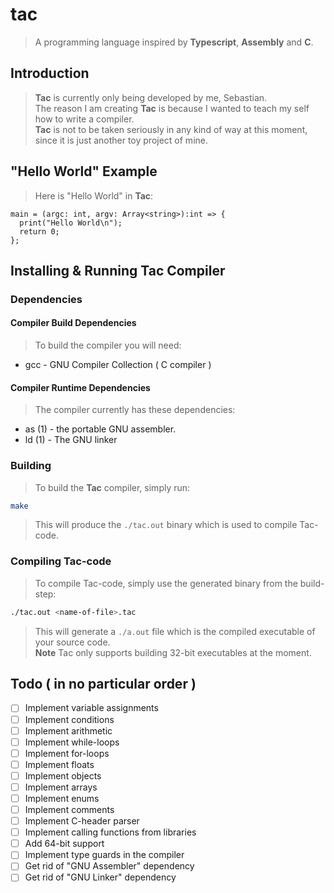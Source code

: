 # tac
> A programming language inspired by **Typescript**, **Assembly** and **C**.

## Introduction
> **Tac** is currently only being developed by me, Sebastian.  
> The reason I am creating **Tac** is because I wanted to teach my self how to
> write a compiler.  
> **Tac** is not to be taken seriously in any kind of way at this moment,
> since it is just another toy project of mine.

## "Hello World" Example
> Here is "Hello World" in **Tac**:
```
main = (argc: int, argv: Array<string>):int => {
  print("Hello World\n");
  return 0;
};
```

## Installing & Running Tac Compiler

### Dependencies
#### Compiler Build Dependencies
> To build the compiler you will need:
* gcc                  - GNU Compiler Collection ( C compiler )

#### Compiler Runtime Dependencies
> The compiler currently has these dependencies:
* as (1)               - the portable GNU assembler.
* ld (1)               - The GNU linker

### Building
> To build the **Tac** compiler, simply run:
```bash
make
```
> This will produce the `./tac.out` binary which is used to compile Tac-code.

### Compiling Tac-code
> To compile Tac-code, simply use the generated binary from the build-step:
```bash
./tac.out <name-of-file>.tac
```
> This will generate a `./a.out` file which is the compiled executable of
> your source code.  
> **Note** Tac only supports building 32-bit executables at the moment.

## Todo ( in no particular order )
- [ ] Implement variable assignments
- [ ] Implement conditions
- [ ] Implement arithmetic
- [ ] Implement while-loops
- [ ] Implement for-loops
- [ ] Implement floats
- [ ] Implement objects
- [ ] Implement arrays
- [ ] Implement enums
- [ ] Implement comments
- [ ] Implement C-header parser
- [ ] Implement calling functions from libraries
- [ ] Add 64-bit support
- [ ] Implement type guards in the compiler
- [ ] Get rid of "GNU Assembler" dependency
- [ ] Get rid of "GNU Linker" dependency

